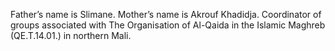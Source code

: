  Father’s name is Slimane. Mother’s name is Akrouf Khadidja. Coordinator of 
groups associated with The Organisation of Al-Qaida in the Islamic Maghreb 
(QE.T.14.01.) in northern Mali.
